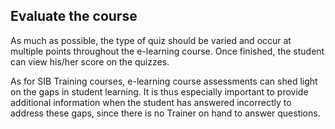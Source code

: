 

 

## Evaluate the course 


As much as possible, the type of quiz should be varied and occur at multiple points throughout the e-learning course. Once finished, the student can view his/her score on the quizzes. 

As for SIB Training courses, e-learning course assessments can shed light on the gaps in student learning. It is thus especially important to provide additional information when the student has answered incorrectly to address these gaps, since there is no Trainer on hand to answer questions. 

